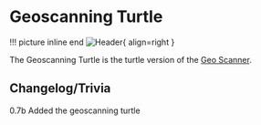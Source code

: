 # Geoscanning Turtle

!!! picture inline end
    ![Header](){ align=right }

The Geoscanning Turtle is the turtle version of the [Geo Scanner](https://docs.srendi.de/peripherals/geo_scanner/).

## Changelog/Trivia

0.7b
Added the geoscanning turtle

